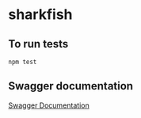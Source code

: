 # sharkfish

## To run tests

```
npm test
```

## Swagger documentation

[Swagger Documentation][44eee6a3]

  [44eee6a3]: http://localhost:1337/swagger/doc "Documentation"
